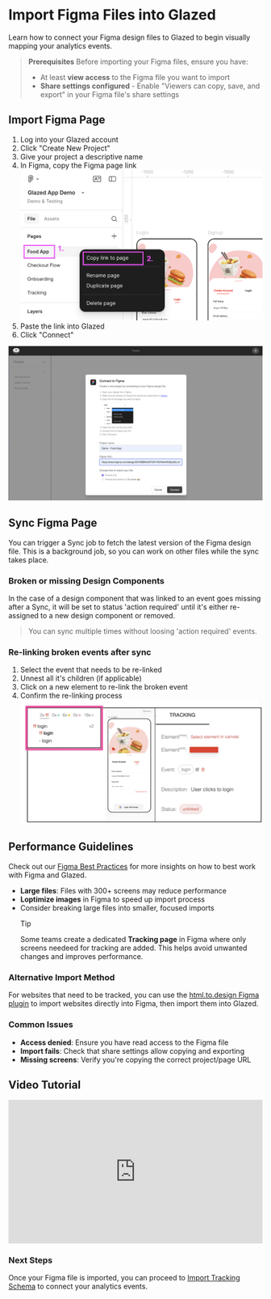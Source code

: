 # Import Figma Files into Glazed

Learn how to connect your Figma design files to Glazed to begin visually mapping your analytics events.

> **Prerequisites**
> Before importing your Figma files, ensure you have:
>
> - At least **view access** to the Figma file you want to import
> - **Share settings configured** - Enable "Viewers can copy, save, and export" in your Figma file's share settings

## Import Figma Page

1. Log into your Glazed account
2. Click "Create New Project"
3. Give your project a descriptive name
4. In Figma, copy the Figma page link
   ![Glazed Existing Event](images/import-figma-page.png)
5. Paste the link into Glazed
6. Click "Connect"

![Glazed Existing Event](images/import-figma-file.png)

## Sync Figma Page

You can trigger a Sync job to fetch the latest version of the Figma design file. This is a background job, so you can work on other files while the sync takes place.

### Broken or missing Design Components

In the case of a design component that was linked to an event goes missing after a Sync, it will be set to status 'action required' until it's either re-assigned to a new design component or removed.

> You can sync multiple times without loosing 'action required' events.

### Re-linking broken events after sync

1. Select the event that needs to be re-linked
2. Unnest all it's children (if applicable)
3. Click on a new element to re-link the broken event
4. Confirm the re-linking process
   ![Relink Event](images/event-relink.png)

## Performance Guidelines

Check out our [Figma Best Practices](https://www.figma.com/design/UlDIqelNaa5eBrB3zPEaQo/Food-App-Demo--Public-?node-id=2320-21&t=vPoGHMgyAkduqFpq-1) for more insights on how to best work with Figma and Glazed.

- **Large files**: Files with 300+ screens may reduce performance
- **Loptimize images** in Figma to speed up import process
- Consider breaking large files into smaller, focused imports
  > [!TIP]
  > Some teams create a dedicated **Tracking page** in Figma where only screens needeed for tracking are added. This helps avoid unwanted changes and improves performance.

### Alternative Import Method

For websites that need to be tracked, you can use the [html.to.design Figma plugin](https://html.to.design/) to import websites directly into Figma, then import them into Glazed.

### Common Issues

- **Access denied**: Ensure you have read access to the Figma file
- **Import fails**: Check that share settings allow copying and exporting
- **Missing screens**: Verify you're copying the correct project/page URL

## Video Tutorial

<div style="position: relative; width: 100%; height: 0; padding-bottom: 56.25%;">
  <iframe src="https://www.youtube.com/embed/TgKeJQa3CwQ" frameborder="0" allow="accelerometer; autoplay; clipboard-write; encrypted-media; gyroscope; picture-in-picture" allowfullscreen style="position: absolute; top: 0; left: 0; width: 100%; height: 100%;"></iframe>
</div>

### Next Steps

Once your Figma file is imported, you can proceed to [Import Tracking Schema]() to connect your analytics events.
